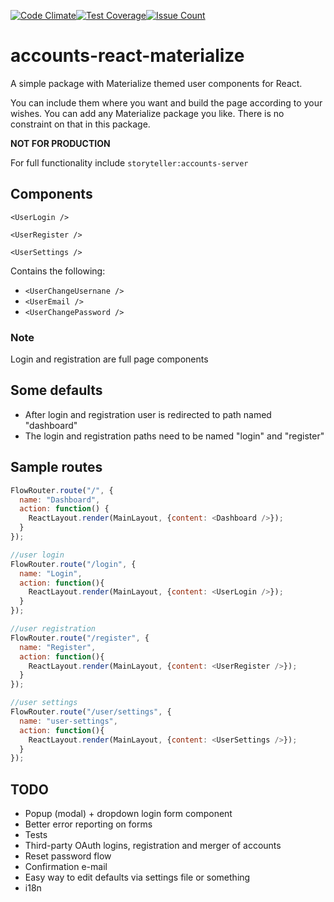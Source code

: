[![Code Climate](https://codeclimate.com/github/StorytellerCZ/meteor-accounts-react-materialize/badges/gpa.svg)](https://codeclimate.com/github/StorytellerCZ/meteor-accounts-react-materialize)[![Test Coverage](https://codeclimate.com/github/StorytellerCZ/meteor-accounts-react-materialize/badges/coverage.svg)](https://codeclimate.com/github/StorytellerCZ/meteor-accounts-react-materialize/coverage)[![Issue Count](https://codeclimate.com/github/StorytellerCZ/meteor-accounts-react-materialize/badges/issue_count.svg)](https://codeclimate.com/github/StorytellerCZ/meteor-accounts-react-materialize)

# accounts-react-materialize

A simple package with Materialize themed user components for React.

You can include them where you want and build the page according to your wishes.
You can add any Materialize package you like.
There is no constraint on that in this package.

**NOT FOR PRODUCTION**

For full functionality include `storyteller:accounts-server`

## Components

`<UserLogin />`

`<UserRegister />`

`<UserSettings />`

Contains the following:

*   `<UserChangeUsernane />`
*   `<UserEmail />`
*   `<UserChangePassword />`

### Note

Login and registration are full page components

## Some defaults

*   After login and registration user is redirected to path named "dashboard"
*   The login and registration paths need to be named "login" and "register"

## Sample routes

```javascript
FlowRouter.route("/", {
  name: "Dashboard",
  action: function() {
    ReactLayout.render(MainLayout, {content: <Dashboard />});
  }
});

//user login
FlowRouter.route("/login", {
  name: "Login",
  action: function(){
    ReactLayout.render(MainLayout, {content: <UserLogin />});
  }
});

//user registration
FlowRouter.route("/register", {
  name: "Register",
  action: function(){
    ReactLayout.render(MainLayout, {content: <UserRegister />});
  }
});

//user settings
FlowRouter.route("/user/settings", {
  name: "user-settings",
  action: function(){
    ReactLayout.render(MainLayout, {content: <UserSettings />});
  }
});
```

## TODO

*   Popup (modal) + dropdown login form component
*   Better error reporting on forms
*   Tests
*   Third-party OAuth logins, registration and merger of accounts
*   Reset password flow
*   Confirmation e-mail
*   Easy way to edit defaults via settings file or something
*   i18n
